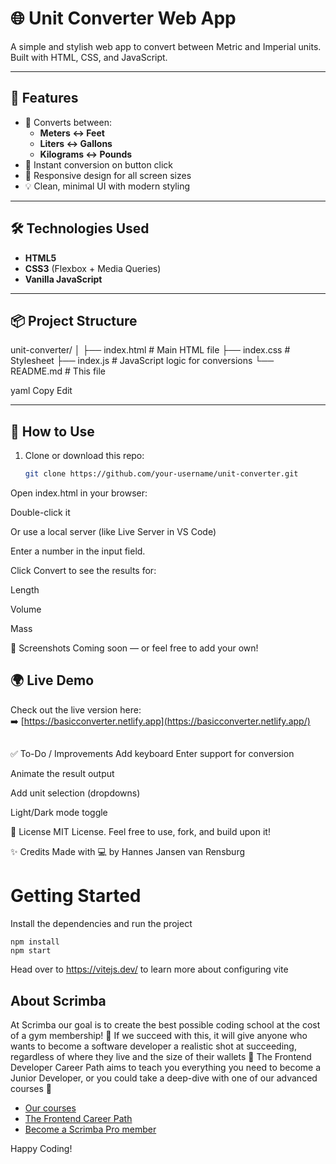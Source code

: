 # 🌐 Unit Converter Web App

A simple and stylish web app to convert between Metric and Imperial units. Built with HTML, CSS, and JavaScript.

---

## 🚀 Features

- 🔁 Converts between:
  - **Meters ↔ Feet**
  - **Liters ↔ Gallons**
  - **Kilograms ↔ Pounds**
- 🧠 Instant conversion on button click
- 📱 Responsive design for all screen sizes
- 💡 Clean, minimal UI with modern styling

---

## 🛠 Technologies Used

- **HTML5**
- **CSS3** (Flexbox + Media Queries)
- **Vanilla JavaScript**

---

## 📦 Project Structure

unit-converter/ │ ├── index.html # Main HTML file ├── index.css # Stylesheet ├── index.js # JavaScript logic for conversions └── README.md # This file

yaml
Copy
Edit

---

## 🧪 How to Use

1. Clone or download this repo:
   ```bash
   git clone https://github.com/your-username/unit-converter.git
Open index.html in your browser:

Double-click it

Or use a local server (like Live Server in VS Code)

Enter a number in the input field.

Click Convert to see the results for:

Length

Volume

Mass

📸 Screenshots
Coming soon — or feel free to add your own!

## 🌍 Live Demo

Check out the live version here:  
➡️ [https://basicconverter.netlify.app](https://basicconverter.netlify.app/)

##

✅ To-Do / Improvements
 Add keyboard Enter support for conversion

 Animate the result output

 Add unit selection (dropdowns)

 Light/Dark mode toggle

📄 License
MIT License. Feel free to use, fork, and build upon it!

✨ Credits
Made with 💻 by Hannes Jansen van Rensburg

# Getting Started
Install the dependencies and run the project
```
npm install
npm start
```

Head over to https://vitejs.dev/ to learn more about configuring vite
## About Scrimba

At Scrimba our goal is to create the best possible coding school at the cost of a gym membership! 💜
If we succeed with this, it will give anyone who wants to become a software developer a realistic shot at succeeding, regardless of where they live and the size of their wallets 🎉
The Frontend Developer Career Path aims to teach you everything you need to become a Junior Developer, or you could take a deep-dive with one of our advanced courses 🚀

- [Our courses](https://scrimba.com/allcourses)
- [The Frontend Career Path](https://scrimba.com/learn/frontend)
- [Become a Scrimba Pro member](https://scrimba.com/pricing)

Happy Coding!
